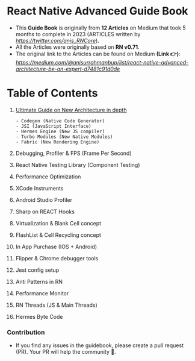 # React Native Advanced Guide Book

- This **Guide Book** is originally from **12 Articles** on Medium that took 5 months to complete in 2023 (ARTICLES written by *https://twitter.com/anis_RNCore*).
- All the Articles were originally based on **RN v0.71**.
- The original link to the Articles can be found on Medium **(Link 👉)**: *https://medium.com/@anisurrahmanbup/list/react-native-advanced-architecture-be-an-expert-d7481c91d0de*

# Table of Contents

1.  [Ultimate Guide on New Architecture in depth](https://github.com/anisurrahman072/React-Native-Advanced-Guide/blob/master/NewArchitecture/New-Architecture-in-depth.md#react-native--ultimate-guide-on-new-architecture-in-depth)

        - Codegen (Native Code Generator)
        - JSI (JavaScript Interface)
        - Hermes Engine (New JS compiler)
        - Turbo Modules (New Native Modules)
        - Fabric (New Rendering Engine)

2.  Debugging, Profiler & FPS (Frame Per Second)

3.  React Native Testing Library (Component Testing)

4.  Performance Optimization

5.  XCode Instruments

6.  Android Studio Profiler

7.  Sharp on REACT Hooks

8.  Virtualization & Blank Cell concept

9.  FlashList & Cell Recycling concept

10. In App Purchase (IOS + Android)

11. Flipper & Chrome debugger tools

12. Jest config setup

13. Anti Patterns in RN

14. Performance Monitor

15. RN Threads (JS & Main Threads)

16. Hermes Byte Code

### Contribution

- If you find any issues in the guidebook, please create a pull request (PR). Your PR will help the community 🚀.
